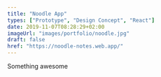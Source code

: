 ```yaml
---
title: "Noodle App"
types: ["Prototype", "Design Concept", "React"]
date: 2019-11-07T08:28:29+02:00
imageUrl: "images/portfolio/noodle.jpg"
draft: false
href: "https://noodle-notes.web.app/"
---
```


Something awesome